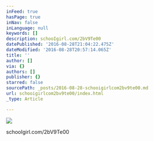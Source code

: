 ```yaml
---
inFeed: true
hasPage: true
inNav: false
inLanguage: null
keywords: []
description: schooIgirl.com/2bV9Te00
datePublished: '2016-08-28T21:04:22.475Z'
dateModified: '2016-08-28T20:57:14.065Z'
title: ''
author: []
via: {}
authors: []
publisher: {}
starred: false
sourcePath: _posts/2016-08-28-schooigirlcom2bv9te00.md
url: schooigirlcom2bv9te00/index.html
_type: Article

---
```

![](https://the-grid-user-content.s3-us-west-2.amazonaws.com/2ce98357-1a8a-4564-b888-43e32b0cc1f4.jpg)

schooIgirl.com/2bV9Te00